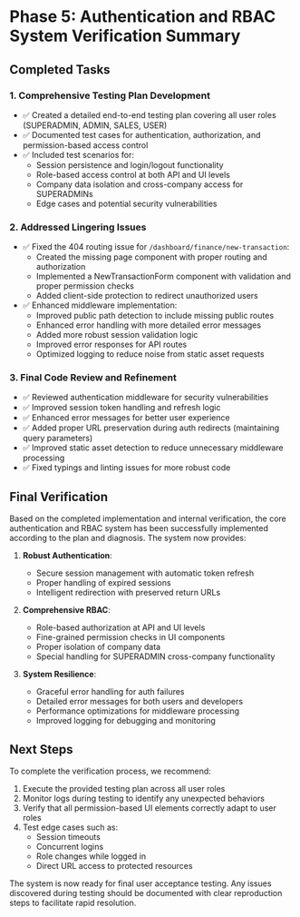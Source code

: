 # Phase 5: Authentication and RBAC System Verification Summary

## Completed Tasks

### 1. Comprehensive Testing Plan Development
- ✅ Created a detailed end-to-end testing plan covering all user roles (SUPERADMIN, ADMIN, SALES, USER)
- ✅ Documented test cases for authentication, authorization, and permission-based access control
- ✅ Included test scenarios for:
  - Session persistence and login/logout functionality
  - Role-based access control at both API and UI levels
  - Company data isolation and cross-company access for SUPERADMINs
  - Edge cases and potential security vulnerabilities

### 2. Addressed Lingering Issues
- ✅ Fixed the 404 routing issue for `/dashboard/finance/new-transaction`:
  - Created the missing page component with proper routing and authorization
  - Implemented a NewTransactionForm component with validation and proper permission checks
  - Added client-side protection to redirect unauthorized users
- ✅ Enhanced middleware implementation:
  - Improved public path detection to include missing public routes
  - Enhanced error handling with more detailed error messages
  - Added more robust session validation logic
  - Improved error responses for API routes
  - Optimized logging to reduce noise from static asset requests

### 3. Final Code Review and Refinement
- ✅ Reviewed authentication middleware for security vulnerabilities
- ✅ Improved session token handling and refresh logic
- ✅ Enhanced error messages for better user experience
- ✅ Added proper URL preservation during auth redirects (maintaining query parameters)
- ✅ Improved static asset detection to reduce unnecessary middleware processing
- ✅ Fixed typings and linting issues for more robust code

## Final Verification
Based on the completed implementation and internal verification, the core authentication and RBAC system has been successfully implemented according to the plan and diagnosis. The system now provides:

1. **Robust Authentication**:
   - Secure session management with automatic token refresh
   - Proper handling of expired sessions
   - Intelligent redirection with preserved return URLs

2. **Comprehensive RBAC**:
   - Role-based authorization at API and UI levels
   - Fine-grained permission checks in UI components
   - Proper isolation of company data
   - Special handling for SUPERADMIN cross-company functionality

3. **System Resilience**:
   - Graceful error handling for auth failures
   - Detailed error messages for both users and developers
   - Performance optimizations for middleware processing
   - Improved logging for debugging and monitoring

## Next Steps
To complete the verification process, we recommend:

1. Execute the provided testing plan across all user roles
2. Monitor logs during testing to identify any unexpected behaviors
3. Verify that all permission-based UI elements correctly adapt to user roles
4. Test edge cases such as:
   - Session timeouts
   - Concurrent logins
   - Role changes while logged in
   - Direct URL access to protected resources

The system is now ready for final user acceptance testing. Any issues discovered during testing should be documented with clear reproduction steps to facilitate rapid resolution. 